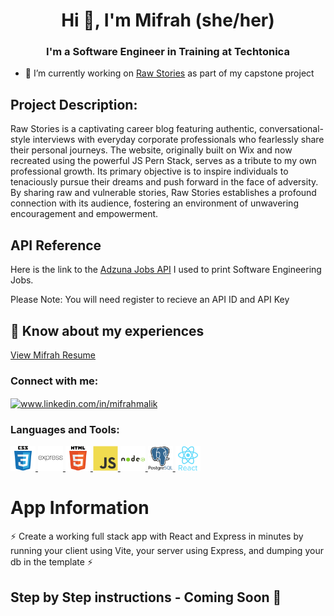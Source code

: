 <h1 align="center">Hi 👋, I'm Mifrah (she/her)</h1>
<h3 align="center">I'm a Software Engineer in Training at Techtonica</h3>


- 🔭 I’m currently working on [Raw Stories](https://github.com/m1frahm/RawStories) as part of my capstone project



<h2 align="left">Project Description:</h2>

Raw Stories is a captivating career blog featuring authentic, conversational-style interviews with everyday corporate professionals who fearlessly share their personal journeys. The website, originally built on Wix and now recreated using the powerful JS Pern Stack, serves as a tribute to my own professional growth. Its primary objective is to inspire individuals to tenaciously pursue their dreams and push forward in the face of adversity. By sharing raw and vulnerable stories, Raw Stories establishes a profound connection with its audience, fostering an environment of unwavering encouragement and empowerment.



<h2 align="left">API Reference</h2>

Here is the link to the [Adzuna Jobs API](https://developer.adzuna.com/docs/search) I used to print Software Engineering Jobs.

Please Note: You will need register to recieve an API ID and API Key



<h2 align="left">📄 Know about my experiences</h2>

[View Mifrah Resume](https://drive.google.com/file/d/1GnvXxGkDolrplzJ9YA9D8BxopiQIfcuW/view?usp=sharing)



<h3 align="left">Connect with me:</h3>
<p align="left">
<a href="https://linkedin.com/in/www.linkedin.com/in/mifrahmalik" target="blank"><img align="center" src="https://raw.githubusercontent.com/rahuldkjain/github-profile-readme-generator/master/src/images/icons/Social/linked-in-alt.svg" alt="www.linkedin.com/in/mifrahmalik" height="30" width="40" /></a>
</p>


<h3 align="left">Languages and Tools:</h3>
<p align="left"> <a href="https://www.w3schools.com/css/" target="_blank" rel="noreferrer"> <img src="https://raw.githubusercontent.com/devicons/devicon/master/icons/css3/css3-original-wordmark.svg" alt="css3" width="40" height="40"/> </a> <a href="https://expressjs.com" target="_blank" rel="noreferrer"> <img src="https://raw.githubusercontent.com/devicons/devicon/master/icons/express/express-original-wordmark.svg" alt="express" width="40" height="40"/> </a> <a href="https://www.w3.org/html/" target="_blank" rel="noreferrer"> <img src="https://raw.githubusercontent.com/devicons/devicon/master/icons/html5/html5-original-wordmark.svg" alt="html5" width="40" height="40"/> </a> <a href="https://developer.mozilla.org/en-US/docs/Web/JavaScript" target="_blank" rel="noreferrer"> <img src="https://raw.githubusercontent.com/devicons/devicon/master/icons/javascript/javascript-original.svg" alt="javascript" width="40" height="40"/> </a> <a href="https://nodejs.org" target="_blank" rel="noreferrer"> <img src="https://raw.githubusercontent.com/devicons/devicon/master/icons/nodejs/nodejs-original-wordmark.svg" alt="nodejs" width="40" height="40"/> </a> <a href="https://www.postgresql.org" target="_blank" rel="noreferrer"> <img src="https://raw.githubusercontent.com/devicons/devicon/master/icons/postgresql/postgresql-original-wordmark.svg" alt="postgresql" width="40" height="40"/> </a> <a href="https://reactjs.org/" target="_blank" rel="noreferrer"> <img src="https://raw.githubusercontent.com/devicons/devicon/master/icons/react/react-original-wordmark.svg" alt="react" width="40" height="40"/> </a> </p>


# App Information
 ⚡ Create a working full stack app with React and Express in minutes by running your client using Vite, your server using Express, and dumping your db in the template ⚡

## Step by Step instructions - Coming Soon  🚀  





